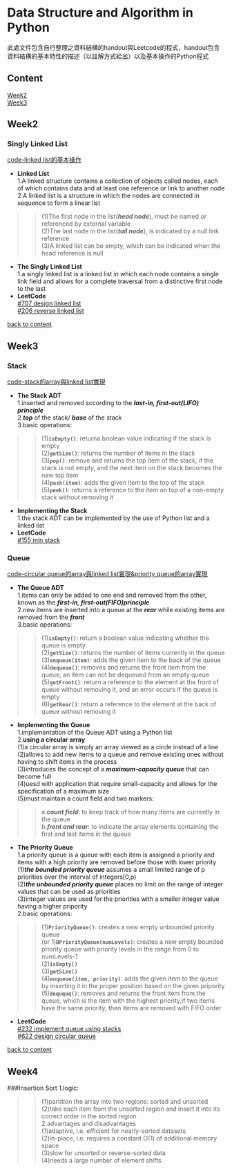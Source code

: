 # **Data Structure and Algorithm in Python**
此處文件包含自行整理之資料結構的handout與Leetcode的程式，handout包含資料結構的基本特性的描述（以註解方式給出）以及基本操作的Python程式<br>
## Content
 [Week2](#week2)<br>
 [Week3](#week3)<br>

## Week2
### **Singly Linked List**
[code-linked list的基本操作](/week2/handout-singly%20linked%20list.py)<br>
- **Linked List**<br>
1.A linked structure contains a collection of objects called nodes, each of which contains data and at least one reference or link to another node<br>
2.A linked list is a structure in which the nodes are connected in sequence to form a linear list<br>
>>(1)The first node in the list(***head node***), must be named or referenced by external variable<br>
>>(2)The last node in the list(***tail node***), is indicated by a null link reference<br>
>>(3)A linked list can be empty, which can be indicated when the head reference is null<br>
- **The Singly Linked List**<br>
1.a singly linked list is a linked list in which each node contains a single link field and allows for a complete traversal from a distinctive first node to the last<br>
- **LeetCode**<br>
[#707 design linked list](/week2/%23707%20design%20linked%20list.py)<br>
[#206 reverse linked list](/week2/%23206%20reverse%20linked%20list.py)<br>

[back to content](#content)<br>

## Week3
### Stack
[code-stack的array與linked list實現](/week3/handout-stack.py)<br>
- **The Stack ADT**<br>
1.inserted and removed sccording to the ***last-in, first-out(LIFO) principle***<br>
2.***top*** of the stack/ ***base*** of the stack<br>
3.basic operations:<br>
>>(1)**`isEmpty()`**: returna boolean value indicating if the stack is empty<br>
>>(2)**`getSize()`**: returns the number of items in the stack<br>
>>(3)**`pop()`**: remove and returns the top item of the stack, if the stack is not empty, and the next item on the stack becomes the new top item<br>
>>(4)**`push(item)`**: adds the given item to the top of the stack<br>
>>(5)**`peek()`**: returns a reference to the item on top of a non-empty stack without removing it<br>
- **Implementing the Stack**<br> 
1.the stack ADT can be implemented by the use of Python list and a linked list<br>
- **LeetCode**<br>
[#155 min stack](/week3/%23155%20min%20stack.py)<br>

### Queue
[code-circular queue的array與linked list實現&priority queue的array實現](/week3/handout-queue.py)<br>
- **The Queue ADT**<br>
1.items can only be added to one end and removed from the other, known as the ***first-in, first-out(FIFO)principle***<br>
2.new items are inserted into a queue at the ***rear*** while existing items are removed from the ***front***<br>
3.basic operations:<br>
>>(1)**`isEmpty()`**: return a boolean value indicating whether the queue is empty<br>
>>(2)**`getSize()`**: returns the number of items currently in the queue<br>
>>(3)**`enqueue(item)`**: adds the given item to the back of the queue<br>
>>(4)**`dequeue()`**: removes and returns the front item from the queue, an item can not be dequeued from an empty queue<br>
>>(5)**`getFront()`**: return a reference to the element at the front of queue without removing it, and an error occurs if the queue is empty<br>
>>(6)**`getRear()`**: return a reference to the element at the back of queue without removing it<br>
- **Implementing the Queue**<br>
1.implementation of the Queue ADT using a Python list<br>
2.**using a circular array**<br>
(1)a circular array is simply an array viewed as a circle instead of a line<br>
(2)allows to add new items to a queue and remove existing ones without having to shift items in the process<br>
(3)introduces the concept of a ***maximum-capacity queue*** that can become full<br>
(4)uesd with application that require small-capacity and allows for the specification of a maximum size<br>
(5)must maintain a count field and two markers:<br>
>>a.***count field***: to keep track of how many items are currently in the queue<br>
>>b.***front and rear***: to indicate the array elements containing the first and last items in the queue<br>
- **The Priority Queue**<br>
1.a priority queue is a queue with each item is assigned a priority and items with a high priority are removed before those with lower priority<br>
(1)***the bounded priority queue*** assumes a small limited range of p priorities over the interval of integers[0,p)<br>
(2)***the unbounded priority queue*** places no limit on the range of integer values that can be used as priorities<br>
(3)integer values are used for the priorities with a smaller integer value having a higher pripority<br>
2.basic operations:<br>
>>(1)**`PriorityQueue()`**: creates a new empty unbounded priority queue<br>
>>(or 1)**`BPriorityQueue(numLevels)`**: creates a new empty bounded priority queue with priority levels in the range from 0 to numLevels-1<br>
>>(2)**`isEmpty()`**<br>
>>(3)**`getSize()`**<br>
>>(4)**`enqueue(item, priority)`**: adds the given item to the queue by inserting it in the proper position based on the given pripority<br>
>>(5)**`deququq()`**: removes and returns the front item from the queue, which is the item with the highest priority,if two items have the same priority, then items are removed with FIFO order<br>
- **LeetCode**<br>
[#232 implement queue using stacks](/week3/%23232%20implement%20queue%20using%20stacks.py)<br>
[#622 design circular queue](/week3/%23622%20design%20circular%20queue.py)<br>

[back to content](#content)<br>

## Week4
###Insertion Sort
1.logic:<br>
>>(1)partition the array into two regions: sorted and unsorted<br>
>>(2)take each item from the unsorted region and insert it into its correct order in the sorted region<br>
2.advantages and disadvantages<br>
>>(1)adaptive, i.e. efficient for nearly-sorted datasets<br>
>>(2)in-place, i.e. requires a constant O(1) of additional memory space<br>
>>(3)slow for unsorted or reverse-sorted data<br>
>>(4)needs a large number of element shifts<br>
